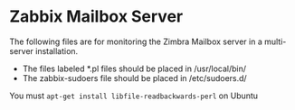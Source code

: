 # Zabbix Mailbox Server

The following files are for monitoring the Zimbra Mailbox server in a multi-server installation.

* The files labeled *.pl files should be placed in /usr/local/bin/
* The zabbix-sudoers file should be placed in /etc/sudoers.d/

You must ``apt-get install libfile-readbackwards-perl`` on Ubuntu
